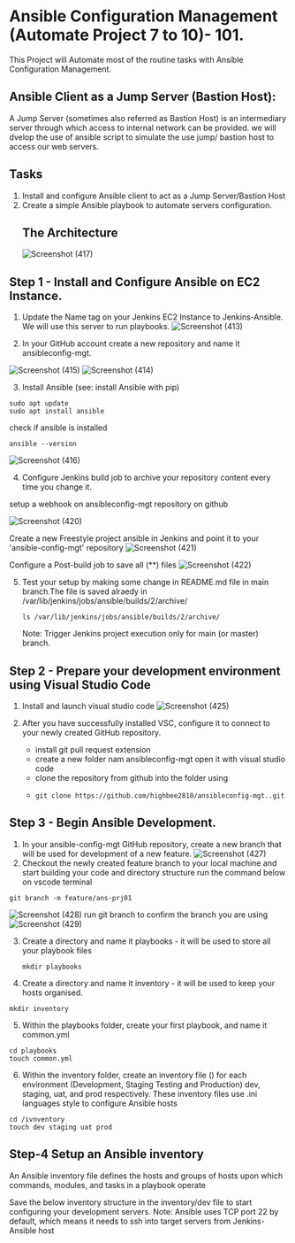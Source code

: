 # Ansible Configuration Management (Automate Project 7 to 10)- 101.
This Project will Automate most of the routine tasks  with Ansible Configuration Management.
## Ansible Client as a Jump Server (Bastion Host):
A Jump Server (sometimes also referred as Bastion Host) is an intermediary server through which access to internal network can be provided.
we will dvelop the use of ansible script to simulate the  use jump/ bastion host to access our web servers.
## Tasks
1. Install and configure Ansible client to act as a Jump Server/Bastion Host
2. Create a simple Ansible playbook to automate servers configuration.
   ## The Architecture
   ![Screenshot (417)](https://github.com/user-attachments/assets/75db4612-b3ee-4022-953d-f1e2fdc97d29)

## Step 1 - Install and Configure Ansible on EC2 Instance.
1. Update the Name tag on your Jenkins EC2 Instance to Jenkins-Ansible. We will use this server to run playbooks.
   ![Screenshot (413)](https://github.com/user-attachments/assets/06ec939b-c170-4a56-a96d-430cafcb3d7b)

2. In your GitHub account create a new repository and name it ansibleconfig-mgt.

![Screenshot (415)](https://github.com/user-attachments/assets/82b00835-9262-47d3-82be-285ba66e93c7)
![Screenshot (414)](https://github.com/user-attachments/assets/a489e824-b81d-40d2-a98e-bbc5af7d14ac)

3. Install Ansible (see: install Ansible with pip)
```
sudo apt update
sudo apt install ansible
```
check if ansible is installed
```
ansible --version
```
![Screenshot (416)](https://github.com/user-attachments/assets/685f257c-b29d-43e4-ad5d-684cb9a36f3c)

4. Configure Jenkins build job to archive your repository content every time you change it.

setup a webhook on ansibleconfig-mgt repository on github

![Screenshot (420)](https://github.com/user-attachments/assets/1cf1e31c-e7cb-4ce7-8fe4-eeb3dd19b045)

Create a new Freestyle project ansible in Jenkins and point it to your 'ansible-config-mgt' repository
![Screenshot (421)](https://github.com/user-attachments/assets/0a2d792b-12be-4610-ae9d-1bc0da139125)

Configure a Post-build job to save all (**) files
![Screenshot (422)](https://github.com/user-attachments/assets/072da84c-89da-495a-af51-996180a1d91b)

5. Test your setup by making some change in README.md file in main branch.The file is saved alraedy in  /var/lib/jenkins/jobs/ansible/builds/2/archive/
   ```
   ls /var/lib/jenkins/jobs/ansible/builds/2/archive/
   ```
   Note: Trigger Jenkins project execution only for main (or master) branch.
## Step 2 - Prepare your development environment using Visual Studio Code
1. Install and launch visual studio code
   ![Screenshot (425)](https://github.com/user-attachments/assets/15ec10dc-c194-4129-af7a-fe537acebe9e)

2. After you have successfully installed VSC, configure it to connect to your newly created GitHub repository.
   - install git pull request extension
   - create a new folder nam ansibleconfig-mgt open it with visual studio code
   - clone the repository from github into the folder using
   - ```
     git clone https://github.com/highbee2810/ansibleconfig-mgt..git
     ```
## Step 3 - Begin Ansible Development.
1. In your ansible-config-mgt GitHub repository, create a new branch that will be used for development of a new feature.
   ![Screenshot (427)](https://github.com/user-attachments/assets/06f8005c-5abc-4829-b7a5-79cad9a02e83)
2. Checkout the newly created feature branch to your local machine and start building your code and directory structure
run the command below on vscode terminal
```
git branch -m feature/ans-prj01
```
![Screenshot (428)](https://github.com/user-attachments/assets/7aa55d4f-543c-466a-9513-cb6a9ee20219)
run git branch to confirm the branch you are using
![Screenshot (429)](https://github.com/user-attachments/assets/a73a026f-1b9a-47ea-8c1a-d2059bd465e0)

3. Create a directory and name it playbooks - it will be used to store all your playbook files
   ```
   mkdir playbooks
   ```
4. Create a directory and name it inventory - it will be used to keep your hosts organised.
```
mkdir inventory
```
5. Within the playbooks folder, create your first playbook, and name it common.yml
```
cd playbooks
touch common.yml
```
6. Within the inventory folder, create an inventory file () for each environment (Development, Staging Testing and Production) dev, staging, uat, and prod respectively. These inventory files use .ini languages style to
configure Ansible hosts
```
cd /ivnventory
touch dev staging uat prod
```
## Step-4 Setup an Ansible inventory 
An Ansible inventory file defines the hosts and groups of hosts upon which commands, modules, and tasks in a playbook operate

Save the below inventory structure in the inventory/dev file to start configuring your development servers.
Note: Ansible uses TCP port 22 by default, which means it needs to ssh into target servers from Jenkins-Ansible host
